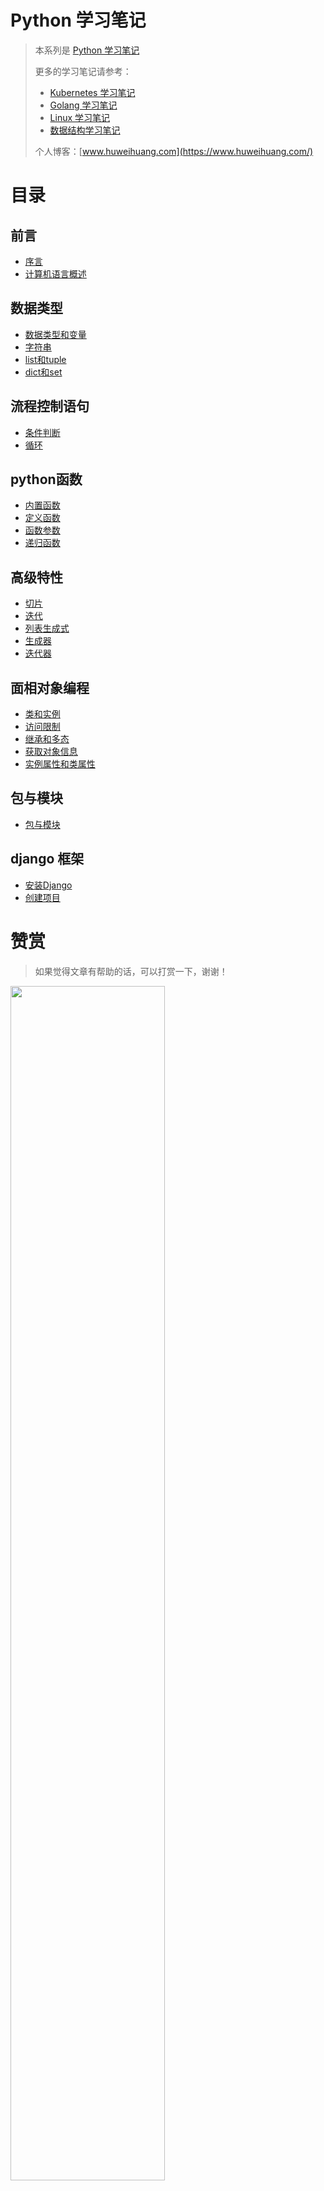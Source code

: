 # Python 学习笔记

> 本系列是 [Python 学习笔记](https://www.huweihuang.com/golang-notes/)
>
> 更多的学习笔记请参考：
> - [Kubernetes 学习笔记](https://www.huweihuang.com/kubernetes-notes/)
> - [Golang 学习笔记](https://www.huweihuang.com/golang-notes/)
> - [Linux 学习笔记](https://www.huweihuang.com/linux-notes/)
> - [数据结构学习笔记](https://www.huweihuang.com/data-structure-notes/)
>
> 个人博客：[www.huweihuang.com](https://www.huweihuang.com/)

# 目录

## 前言

* [序言](README.md)
* [计算机语言概述](language.md)

## 数据类型

* [数据类型和变量](data-type/types.md)
* [字符串](data-type/string.md)
* [list和tuple](data-type/list-tuple.md)
* [dict和set](data-type/dict-set.md)

## 流程控制语句

* [条件判断](flow-control/if-else.md)
* [循环](flow-control/for-while.md)

## python函数

* [内置函数](function/library-function.md) 
* [定义函数](function/function-def.md) 
* [函数参数](function/function-args.md) 
* [递归函数](function/recursive-function.md) 

## 高级特性

* [切片](advanced/slice.md)
* [迭代](advanced/iteration.md)
* [列表生成式](advanced/list-comprehensions.md)
* [生成器](advanced/generator.md)
* [迭代器](advanced/iterator.md)

## 面相对象编程

* [类和实例](oop/class.md) 
* [访问限制](oop/public-private.md) 
* [继承和多态](oop/polymorphism.md) 
* [获取对象信息](oop/self.md) 
* [实例属性和类属性](oop/type-isinstance.md) 

## 包与模块

* [包与模块](package/package-module.md) 

## django 框架

* [安装Django](django/install-django.md) 
* [创建项目](django/quick-start.md) 

# 赞赏

> 如果觉得文章有帮助的话，可以打赏一下，谢谢！

<img src="https://res.cloudinary.com/dqxtn0ick/image/upload/v1551599963/blog/donate.jpg" width="70%"/>
